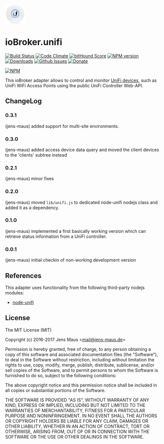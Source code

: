 ![Logo](media/unifi.png)
# ioBroker.unifi

[![Build Status](https://travis-ci.org/jens-maus/ioBroker.unifi.svg?branch=master)](https://travis-ci.org/jens-maus/ioBroker.unifi)
[![Code Climate](https://codeclimate.com/github/jens-maus/ioBroker.unifi/badges/gpa.svg)](https://codeclimate.com/github/jens-maus/ioBroker.unifi)
[![bitHound Score](https://www.bithound.io/github/jens-maus/ioBroker.unifi/badges/score.svg)](https://www.bithound.io/github/jens-maus/ioBroker.unifi)
[![NPM version](http://img.shields.io/npm/v/iobroker.unifi.svg)](https://www.npmjs.com/package/iobroker.unifi)
[![Downloads](https://img.shields.io/npm/dm/iobroker.unifi.svg)](https://www.npmjs.com/package/iobroker.unifi)
[![Github Issues](http://githubbadges.herokuapp.com/jens-maus/ioBroker.unifi/issues.svg)](https://github.com/jens-maus/ioBroker.unifi/issues)
[![Donate](https://img.shields.io/badge/Donate-PayPal-green.svg)](https://www.paypal.com/cgi-bin/webscr?cmd=_s-xclick&hosted_button_id=RAQSDY9YNZVCL)

[![NPM](https://nodei.co/npm/iobroker.unifi.png?downloads=true)](https://nodei.co/npm/iobroker.unifi/)

This ioBroker adapter allows to control and monitor [UniFi devices](http://www.ubnt.com/), such as UniFi WiFi Access Points using the public UniFi Controller Web-API.

## ChangeLog

### 0.3.1
  (jens-maus) added support for multi-site environments.

### 0.3.0
  (jens-maus) added access device data query and moved the client devices to the 'clients' subtree instead

### 0.2.1
  (jens-maus) minor fixes

### 0.2.0
  (jens-maus) moved `lib/unifi.js` to dedicated node-unifi nodejs class and added it as a dependency.

### 0.1.0
  (jens-maus) implemented a first basically working version which can retrieve status information from a UniFi controller.

### 0.0.1
  (jens-maus) initial checkin of non-working development version

## References
This adapter uses functionality from the following third-party nodejs modules:

* [node-unifi](https://github.com/jens-maus/node-unifi)

## License
The MIT License (MIT)

Copyright (c) 2016-2017 Jens Maus &lt;mail@jens-maus.de&gt;

Permission is hereby granted, free of charge, to any person obtaining a copy
of this software and associated documentation files (the "Software"), to deal
in the Software without restriction, including without limitation the rights
to use, copy, modify, merge, publish, distribute, sublicense, and/or sell
copies of the Software, and to permit persons to whom the Software is
furnished to do so, subject to the following conditions:

The above copyright notice and this permission notice shall be included in
all copies or substantial portions of the Software.

THE SOFTWARE IS PROVIDED "AS IS", WITHOUT WARRANTY OF ANY KIND, EXPRESS OR
IMPLIED, INCLUDING BUT NOT LIMITED TO THE WARRANTIES OF MERCHANTABILITY,
FITNESS FOR A PARTICULAR PURPOSE AND NONINFRINGEMENT. IN NO EVENT SHALL THE
AUTHORS OR COPYRIGHT HOLDERS BE LIABLE FOR ANY CLAIM, DAMAGES OR OTHER
LIABILITY, WHETHER IN AN ACTION OF CONTRACT, TORT OR OTHERWISE, ARISING FROM,
OUT OF OR IN CONNECTION WITH THE SOFTWARE OR THE USE OR OTHER DEALINGS IN
THE SOFTWARE.
